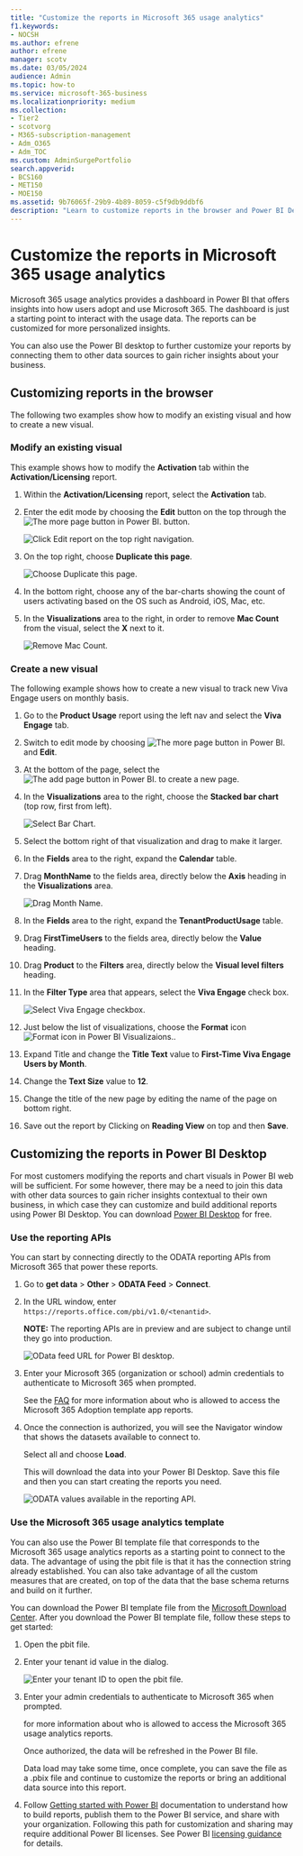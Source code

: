 ```yaml
---
title: "Customize the reports in Microsoft 365 usage analytics"
f1.keywords:
- NOCSH
ms.author: efrene
author: efrene
manager: scotv
ms.date: 03/05/2024
audience: Admin
ms.topic: how-to
ms.service: microsoft-365-business
ms.localizationpriority: medium
ms.collection:
- Tier2
- scotvorg
- M365-subscription-management
- Adm_O365
- Adm_TOC
ms.custom: AdminSurgePortfolio
search.appverid:
- BCS160
- MET150
- MOE150
ms.assetid: 9b76065f-29b9-4b89-8059-c5f9db9ddbf6
description: "Learn to customize reports in the browser and Power BI Desktop."
---
```


# Customize the reports in Microsoft 365 usage analytics

Microsoft 365 usage analytics provides a dashboard in Power BI that offers insights into how users adopt and use Microsoft 365. The dashboard is just a starting point to interact with the usage data. The reports can be customized for more personalized insights.

You can also use the Power BI desktop to further customize your reports by connecting them to other data sources to gain richer insights about your business.

## Customizing reports in the browser

The following two examples show how to modify an existing visual and how to create a new visual.

### Modify an existing visual

This example shows how to modify the **Activation** tab within the **Activation/Licensing** report.

1. Within the **Activation/Licensing** report, select the **Activation** tab.

2. Enter the edit mode by choosing the **Edit** button on the top through the ![The more page button in Power BI.](../../media/d8da3c19-3f2d-4bf6-811e-faa804f74770.png) button.

    ![Click Edit report on the top right navigation.](../../media/e2c16663-1fbd-4d7f-887c-0cbb891d3b3d.png)

3. On the top right, choose **Duplicate this page**.

    ![Choose Duplicate this page.](../../media/b2d18dcd-6b82-4ce7-ab79-1b24e3721309.png)

4. In the bottom right, choose any of the bar-charts showing the count of users activating based on the OS such as Android, iOS, Mac, etc.

5. In the **Visualizations** area to the right, in order to remove **Mac Count** from the visual, select the **X** next to it.

    ![Remove Mac Count.](../../media/ce3d8358-df57-4f64-bd25-ac5be7fc8713.png)

### Create a new visual

The following example shows how to create a new visual to track new Viva Engage users on monthly basis.

1. Go to the **Product Usage** report using the left nav and select the **Viva Engage** tab.

2. Switch to edit mode by choosing ![The more page button in Power BI.](../../media/d8da3c19-3f2d-4bf6-811e-faa804f74770.png) and **Edit**.

3. At the bottom of the page, select the ![The add page button in Power BI.](../../media/d3b8c117-17d4-4f53-b078-8fefc2155b24.png) to create a new page.

4. In the **Visualizations** area to the right, choose the **Stacked bar chart** (top row, first from left).

    ![Select Bar Chart.](../../media/214c3fed-6eae-43e6-83fb-708a2d74406e.png)

5. Select the bottom right of that visualization and drag to make it larger.

6. In the **Fields** area to the right, expand the **Calendar** table.

7. Drag **MonthName** to the fields area, directly below the **Axis** heading in the **Visualizations** area.

    ![Drag Month Name.](../../media/bff99987-8c4b-4618-89fd-47df557b0ed7.png)

8. In the **Fields** area to the right, expand the **TenantProductUsage** table.

9. Drag **FirstTimeUsers** to the fields area, directly below the **Value** heading.

10. Drag **Product** to the **Filters** area, directly below the **Visual level filters** heading.

11. In the **Filter Type** area that appears, select the **Viva Engage** check box.

    ![Select Viva Engage checkbox.](../../media/82e99730-0de9-42da-928a-76aab0c3e609.png)

12. Just below the list of visualizations, choose the **Format** icon ![Format icon in Power BI Visualizaions.](../../media/ee0602f3-3df5-4930-b862-db1d90ae4ae2.png).

13. Expand Title and change the **Title Text** value to **First-Time Viva Engage Users by Month**.

14. Change the **Text Size** value to **12**.

15. Change the title of the new page by editing the name of the page on bottom right.

16. Save out the report by Clicking on **Reading View** on top and then **Save**.

## Customizing the reports in Power BI Desktop

For most customers modifying the reports and chart visuals in Power BI web will be sufficient. For some however, there may be a need to join this data with other data sources to gain richer insights contextual to their own business, in which case they can customize and build additional reports using Power BI Desktop. You can download [Power BI Desktop](https://go.microsoft.com/fwlink/p/?linkid=849797) for free.

### Use the reporting APIs

You can start by connecting directly to the ODATA reporting APIs from Microsoft 365 that power these reports.

1. Go to **get data** \> **Other** \> **ODATA Feed** \> **Connect**.

2. In the URL window, enter `https://reports.office.com/pbi/v1.0/<tenantid>`.

    **NOTE:**
    The reporting APIs are in preview and are subject to change until they go into production.

    ![OData feed URL for Power BI desktop.](../../media/c0ef967e-a454-4eba-bc8e-61e113170053.png)

3. Enter your Microsoft 365 (organization or school) admin credentials to authenticate to Microsoft 365 when prompted.

    See the [FAQ](usage-analytics.md#faq) for more information about who is allowed to access the Microsoft 365 Adoption template app reports.

4. Once the connection is authorized, you will see the Navigator window that shows the datasets available to connect to.

    Select all and choose **Load**.

    This will download the data into your Power BI Desktop. Save this file and then you can start creating the reports you need.

    ![ODATA values available in the reporting API.](../../media/545b4d17-dbbd-4cfc-b75a-a8b27283d438.png)

### Use the Microsoft 365 usage analytics template

You can also use the Power BI template file that corresponds to the Microsoft 365 usage analytics reports as a starting point to connect to the data. The advantage of using the pbit file is that it has the connection string already established. You can also take advantage of all the custom measures that are created, on top of the data that the base schema returns and build on it further.

You can download the Power BI template file from the [Microsoft Download Center](https://download.microsoft.com/download/7/8/2/782ba8a7-8d89-4958-a315-dab04c3b620c/Microsoft%20365%20Usage%20Analytics.pbit). After you download the Power BI template file, follow these steps to get started:

1. Open the pbit file.

2. Enter your tenant id value in the dialog.

    ![Enter your tenant ID to open the pbit file.](../../media/071ed0bf-8b9d-49c6-81fc-fd4c6cc85bd3.png)

3. Enter your admin credentials to authenticate to Microsoft 365 when prompted.

     for more information about who is allowed to access the Microsoft 365 usage analytics reports.

    Once authorized, the data will be refreshed in the Power BI file.

    Data load may take some time, once complete, you can save the file as a .pbix file and continue to customize the reports or bring an additional data source into this report.

4. Follow [Getting started with Power BI](/power-bi/fundamentals/desktop-getting-started) documentation to understand how to build reports, publish them to the Power BI service, and share with your organization. Following this path for customization and sharing may require additional Power BI licenses. See Power BI [licensing guidance](https://go.microsoft.com/fwlink/p/?linkid=849803) for details.

